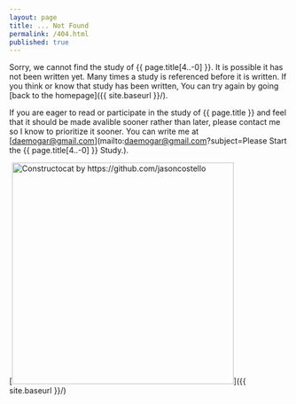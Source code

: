 ```yaml
---
layout: page
title: ... Not Found
permalink: /404.html
published: true
---
```


Sorry, we cannot find the study of {{ page.title[4..-0] }}. It is possible it has not been written yet. Many times a study is referenced before it is written. If you think or know that study has been written, You can try again by going [back to the homepage]({{ site.baseurl }}/).

If you are eager to read or participate in the study of {{ page.title }} and feel that it should be made avalible sooner rather than later, please contact me so I know to prioritize it sooner. You can write me at [daemogar@gmail.com](mailto:daemogar@gmail.com?subject=Please Start the {{ page.title[4..-0] }} Study.).

[<img src="{{ site.baseurl }}/images/404.jpg" alt="Constructocat by https://github.com/jasoncostello" style="width: 400px;"/>]({{ site.baseurl }}/)
